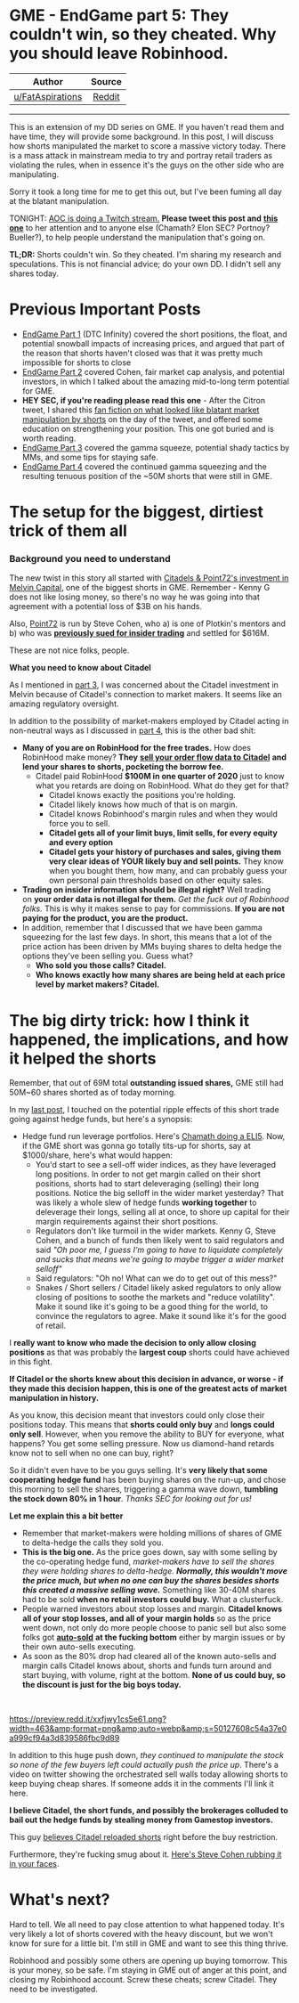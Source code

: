# GME - EndGame part 5: They couldn't win, so they cheated. Why you should leave Robinhood.

| Author       | Source       | 
| :-------------: |:-------------:|
|  [u/FatAspirations](https://www.reddit.com/user/FatAspirations/)| [Reddit](https://www.reddit.com/r/wallstreetbets/comments/l7clyl/gme_endgame_part_5_they_couldnt_win_so_they/) | 

---

This is an extension of my DD series on GME. If you haven't read them and have time, they will provide some background. In this post, I will discuss how shorts manipulated the market to score a massive victory today. There is a mass attack in mainstream media to try and portray retail traders as violating the rules, when in essence it's the guys on the other side who are manipulating.

Sorry it took a long time for me to get this out, but I've been fuming all day at the blatant manipulation.

TONIGHT: [AOC is doing a Twitch stream.](https://twitter.com/AOC/status/1354927288245231618) **Please tweet this post and** [**this one**](https://www.reddit.com/r/wallstreetbets/comments/l1tg88/gme_how_shorts_manipulated_you_and_how_you_can_be/) to her attention and to anyone else (Chamath? Elon SEC? Portnoy? Bueller?), to help people understand the manipulation that's going on.

**TL;DR:** Shorts couldn't win. So they cheated. I'm sharing my research and speculations. This is not financial advice; do your own DD. I didn't sell any shares today.

Previous Important Posts
========================

-   [EndGame Part 1](https://www.reddit.com/r/wallstreetbets/comments/kwb827/gme_endgame_dtc_infinity/) (DTC Infinity) covered the short positions, the float, and potential snowball impacts of increasing prices, and argued that part of the reason that shorts haven't closed was that it was pretty much impossible for shorts to close
-   [EndGame Part 2](https://www.reddit.com/r/wallstreetbets/comments/l0czgs/gme_endgame_part_2_cohen_market_cap_potential/) covered Cohen, fair market cap analysis, and potential investors, in which I talked about the amazing mid-to-long term potential for GME.
-   **HEY SEC, if you're reading please read this one** - After the Citron tweet, I shared this [fan fiction on what looked like blatant market manipulation by shorts](https://www.reddit.com/r/wallstreetbets/comments/l1tg88/gme_how_shorts_manipulated_you_and_how_you_can_be/) on the day of the tweet, and offered some education on strengthening your position. This one got buried and is worth reading.
-   [EndGame Part 3](https://www.reddit.com/r/wallstreetbets/comments/l528pz/gme_endgame_part_3_a_new_opponent_enters_the_ring/) covered the gamma squeeze, potential shady tactics by MMs, and some tips for staying safe.
-   [EndGame Part 4](https://www.reddit.com/r/wallstreetbets/comments/l6y7om/gme_endgame_part_4_the_saga_continues/) covered the continued gamma squeezing and the resulting tenuous position of the ~50M shorts that were still in GME.

The setup for the biggest, dirtiest trick of them all
=====================================================

### Background you need to understand

The new twist in this story all started with [Citadels & Point72's investment in Melvin Capital](https://www.pionline.com/hedge-funds/citadel-point72-back-melvin-275-billion-after-losses), one of the biggest shorts in GME. Remember - Kenny G does not like losing money, so there's no way he was going into that agreement with a potential loss of $3B on his hands.

Also, [Point72](https://www.point72.com/) is run by Steve Cohen, who a) is one of Plotkin's mentors and b) who was [**previously sued for insider trading**](https://en.wikipedia.org/wiki/Steve_Cohen_(businessman)#Racketeering_and_insider_trading_charges) and settled for $616M.

These are not nice folks, people.

**What you need to know about Citadel**

As I mentioned in [part 3](https://www.reddit.com/r/wallstreetbets/comments/l528pz/gme_endgame_part_3_a_new_opponent_enters_the_ring/), I was concerned about the Citadel investment in Melvin because of Citadel's connection to market makers. It seems like an amazing regulatory oversight.

In addition to the possibility of market-makers employed by Citadel acting in non-neutral ways as I discussed in [part 4](https://www.reddit.com/r/wallstreetbets/comments/l6y7om/gme_endgame_part_4_the_saga_continues/), this is the other bad shit:

-   **Many of you are on RobinHood for the free trades.** How does RobinHood make money? **They** [**sell your order flow data to Citadel**](https://fortune.com/2020/07/08/robinhood-makes-millions-selling-your-stock-trades-is-that-so-wrong/) **and lend your shares to shorts, pocketing the borrow fee.**
    -   Citadel paid RobinHood **$100M in one quarter of 2020** just to know what you retards are doing on RobinHood. What do they get for that?
        -   Citadel knows exactly the positions you're holding.
        -   Citadel likely knows how much of that is on margin.
        -   Citadel knows Robinhood's margin rules and when they would force you to sell.
        -   **Citadel gets all of your limit buys, limit sells, for every equity and every option**
        -   **Citadel gets your history of purchases and sales, giving them very clear ideas of YOUR likely buy and sell points.** They know when you bought them, how many, and can probably guess your own personal pain thresholds based on other equity sales.
-   **Trading on insider information should be illegal right?** Well trading on **your order data is not illegal for them.** *Get the fuck out of Robinhood folks.* This is why it makes sense to pay for commissions. **If you are not paying for the product, you are the product.**
-   In addition, remember that I discussed that we have been gamma squeezing for the last few days. In short, this means that a lot of the price action has been driven by MMs buying shares to delta hedge the options they've been selling you. Guess what?
    -   **Who sold you those calls? Citadel.**
    -   **Who knows exactly how many shares are being held at each price level by market makers? Citadel.**

The big dirty trick: how I think it happened, the implications, and how it helped the shorts
============================================================================================

Remember, that out of 69M total **outstanding issued shares,** GME still had 50M~60 shares shorted as of today morning.

In my [last post](https://www.reddit.com/r/wallstreetbets/comments/l6y7om/gme_endgame_part_4_the_saga_continues/), I touched on the potential ripple effects of this short trade going against hedge funds, but here's a synopsis:

-   Hedge fund run leverage portfolios. Here's [Chamath doing a ELI5](https://twitter.com/chamath/status/1354883147523997697?s=20). Now, if the GME short was gonna go totally tits-up for shorts, say at $1000/share, here's what would happen:
    -   You'd start to see a sell-off wider indices, as they have leveraged long positions. In order to not get margin called on their short positions, shorts had to start deleveraging (selling) their long positions. Notice the big selloff in the wider market yesterday? That was likely a whole slew of hedge funds **working together** to deleverage their longs, selling all at once, to shore up capital for their margin requirements against their short positions.
    -   Regulators don't like turmoil in the wider markets. Kenny G, Steve Cohen, and a bunch of funds then likely went to said regulators and said *"Oh poor me, I guess I'm going to have to liquidate completely and sucks that means we're going to maybe trigger a wider market selloff"*
    -   Said regulators: "Oh no! What can we do to get out of this mess?"
    -   Snakes / Short sellers / Citadel likely asked regulators to only allow closing of positions to soothe the markets and "reduce volatility". Make it sound like it's going to be a good thing for the world, to convince the regulators to agree. Make it sound like it's for the good of retail.

I **really want to know who made the decision to only allow closing positions** as that was probably the **largest coup** shorts could have achieved in this fight.

**If Citadel or the shorts knew about this decision in advance, or worse - if they made this decision happen, this is one of the greatest acts of market manipulation in history.**

As you know, this decision meant that investors could only close their positions today. This means that **shorts could only buy** and **longs could only sell**. However, when you remove the ability to BUY for everyone, what happens? You get some selling pressure. Now us diamond-hand retards know not to sell when no one can buy, right?

So it didn't even have to be you guys selling. It's **very likely that some cooperating hedge fund** has been buying shares on the run-up, and chose this morning to sell the shares, triggering a gamma wave down, **tumbling the stock down 80% in 1 hour**. *Thanks SEC for looking out for us!*

**Let me explain this a bit better**

-   Remember that market-makers were holding millions of shares of GME to delta-hedge the calls they sold you.
-   **This is the big one.** As the price goes down, say with some selling by the co-operating hedge fund, *market-makers have to sell the shares they were holding shares to delta-hedge.* ***Normally, this wouldn't move the price much, but when no one can buy the shares besides shorts this created a massive selling wave.*** Something like 30-40M shares had to be sold **when no retail investors could buy.** What a clusterfuck.
-   People warned investors about stop losses and margin. **Citadel knows all of your stop losses, and all of your margin holds** so as the price went down, not only do more people choose to panic sell but also some folks got [**auto-sold**](https://twitter.com/ItSuggie/status/1354851329622073350?s=20) **at the fucking bottom** either by margin issues or by their own auto-sells executing.
-   As soon as the 80% drop had cleared all of the known auto-sells and margin calls Citadel knows about, shorts and funds turn around and start buying, with volume, right at the bottom. **None of us could buy, so the discount is just for the big boys today.**

&#x200B;

<https://preview.redd.it/xxfjwy1cs5e61.png?width=463&amp;format=png&amp;auto=webp&amp;s=50127608c54a37e0a999cf94a3d839586fbc9d89>

In addition to this huge push down, *they continued to manipulate the stock so none of the few buyers left could actually push the price up*. There's a video on twitter showing the orchestrated sell walls today allowing shorts to keep buying cheap shares. If someone adds it in the comments I'll link it here.

**I believe Citadel, the short funds, and possibly the brokerages colluded to bail out the hedge funds by stealing money from Gamestop investors.**

This guy [believes Citadel reloaded shorts](https://twitter.com/justinkan/status/1354853920762253315?s=19) right before the buy restriction.

Furthermore, they're fucking smug about it. [Here's Steve Cohen rubbing it in your faces](https://twitter.com/StevenACohen2/status/1354864321134735360?s=20).

What's next?
============

Hard to tell. We all need to pay close attention to what happened today. It's very likely a lot of shorts covered with the heavy discount, but we won't know for sure for a little bit. I'm still in GME and want to see this thing thrive.

Robinhood and possibly some others are opening up buying tomorrow. This is your money, so be safe. I'm staying in GME out of anger at this point, and closing my Robinhood account. Screw these cheats; screw Citadel. They need to be investigated.
